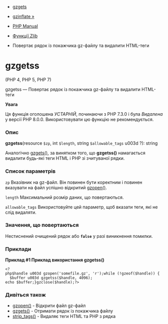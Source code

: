 - [ gzgets](function.gzgets.md)
- [gzinflate »](function.gzinflate.md)

- [PHP Manual](index.md)
- [Функції Zlib](ref.zlib.md)
- Повертає рядок із покажчика gz-файлу та видалити HTML-теги

# gzgetss

(PHP 4, PHP 5, PHP 7)

gzgetss — Повертає рядок із покажчика gz-файлу та видалити HTML-теги

**Увага**

Ця функція оголошена *УСТАРНІЙ*, починаючи з PHP 7.3.0 і була *Видалена*
у версії PHP 8.0.0. Використовувати цю функцію не рекомендується.

### Опис

**gzgetss**(resource `$zp`, int `$length`, string `$allowable_tags` u003d
?): string

Аналогічно [gzgets()](function.gzgets.md), за винятком того, що
**gzgetss()** намагається видалити будь-які теги HTML і PHP зі зчитуваної
рядки.

### Список параметрів

`zp`
Вказівник на gz-файл. Він повинен бути коректним і повинен вказувати на
файл успішно відкритий [gzopen()](function.gzopen.md).

`length`
Максимальний розмір даних, що повертаються.

`allowable_tags`
Використовуйте цей параметр, щоб вказати теги, які не
слід видаляти.

### Значення, що повертаються

Нестиснений очищений рядок або **`false`** у разі виникнення помилки.

### Приклади

**Приклад #1 Приклад використання **gzgetss()****

` <?php$handle u003d gzopen('somefile.gz', 'r');while (!gzeof($handle)) {   $buffer u003d gzgetss($handle, 4096); echo $buffer;}gzclose($handle);?> `

### Дивіться також

- [gzopen()](function.gzopen.md) - Відкрити файл gz-файл
- [gzgets()](function.gzgets.md) - Отримати рядок із покажчика
файлу
- [strip_tags()](function.strip-tags.md) - Видаляє теги HTML та PHP
з рядка
